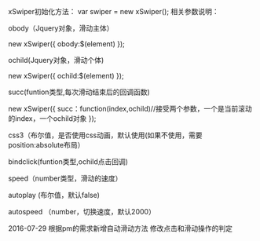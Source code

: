 ﻿xSwiper初始化方法：
 var swiper = new xSwiper();
相关参数说明：

obody（Jquery对象，滑动主体）

new xSwiper({
  obody:$(element)
});

ochild(Jquery对象，滑动个体)

new xSwiper({
  ochild:$(element)
});

succ(funtion类型,每次滑动结束后的回调函数)

new xSwiper({
  succ：function(index,ochild)//接受两个参数，一个是当前滚动的index，一个ochild对象
});

css3（布尔值，是否使用css动画，默认使用(如果不使用，需要position:absolute布局）

bindclick(funtion类型,ochild点击回调)

speed（number类型，滑动的速度）

autoplay (布尔值，默认false)

autospeed （number，切换速度，默认2000）

2016-07-29 根据pm的需求新增自动滑动方法 修改点击和滑动操作的判定
